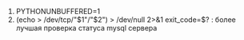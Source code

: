 1. PYTHONUNBUFFERED=1 
2. (echo > /dev/tcp/"$1"/"$2") > /dev/null 2>&1
exit_code=$?    : более лучшая проверка статуса mysql сервера